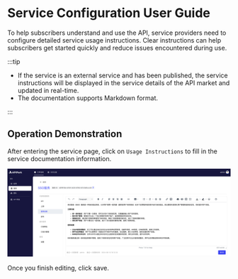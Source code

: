 # Service Configuration User Guide

To help subscribers understand and use the API, service providers need to configure detailed service usage instructions. Clear instructions can help subscribers get started quickly and reduce issues encountered during use.

:::tip

* If the service is an external service and has been published, the service instructions will be displayed in the service details of the API market and updated in real-time.
* The documentation supports Markdown format.

:::

## Operation Demonstration

After entering the service page, click on `Usage Instructions` to fill in the service documentation information.

![](../../tutorials/service/images/2024-08-14/0fb3ab2431f94d321004b929a622bffa7dcc14216e18d3f5bab323b0c9c8a8b2.png)

Once you finish editing, click save.